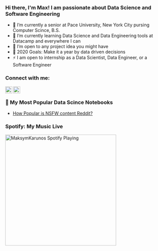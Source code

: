 ### Hi there, I'm Max! I am passionate about Data Science and Software Engineering

- 🔭 I’m currently a senior at Pace University, New York City pursing Computer Scince, B.S.
- 🌱 I’m currently learning Data Science and Data Engineering tools at Datacamp and everywhere I can
- 👯 I’m open to any project idea you might have
- 🥅 2020 Goals: Make it a year by data driven decisions
- ⚡ I am open to internship as a Data Scientist, Data Engineer, or a Software Engineer 

### Connect with me:

[<img align="left" alt="maksymKarunos | LinkedIn" width="22px" src="https://cdn.jsdelivr.net/npm/simple-icons@v3/icons/linkedin.svg" />][linkedin]
[<img align="left" alt="maksymKarunos | LinkedIn" width="22px" src="https://cdn.jsdelivr.net/npm/simple-icons@v3/icons/gmail.svg" />](mailto:maksim.karunos@gmail.com?subject=[GitHub]%20Source%20Han%20Sans)
<br />



### 📕 My Most Popular Data Scince Notebooks

<!-- BLOG-POST-LIST:START -->
- [How Popular is NSFW content Reddit?](https://www.kaggle.com/maksymkarunos/does-nsfw-content-hype-on-reddit)
<!-- BLOG-POST-LIST:END -->


[linkedin]: https://www.linkedin.com/in/mkarunos/

### Spotify: My Music Live 
[<img src="https://now-playing-codestackr.vercel.app/api/spotify-playing" alt="MaksymKarunos Spotify Playing" width="350" />](https://open.spotify.com/user/31jznq5cnfhfuaqbwwbkho2xlgna?si=ovGF5mqKRG6QK2QzWyYygw)
